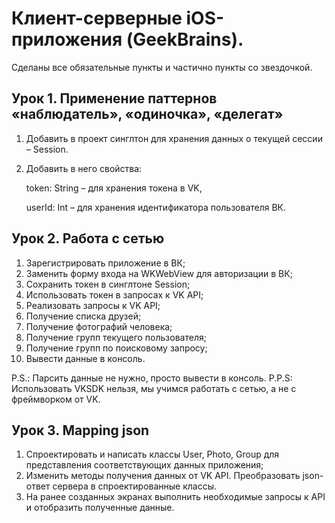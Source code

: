 # Клиент-серверные iOS-приложения (GeekBrains).
Сделаны все обязательные пункты и частично пункты со звездочкой.

## Урок 1. Применение паттернов «наблюдатель», «одиночка», «делегат»
1. Добавить в проект синглтон для хранения данных о текущей сессии – Session.
2. Добавить в него свойства:
    
    token: String – для хранения токена в VK,
    
    userId: Int – для хранения идентификатора пользователя ВК.

## Урок 2. Работа с сетью
1. Зарегистрировать приложение в ВК;
2. Заменить форму входа на WKWebView для авторизации в ВК;
3. Сохранить токен в синглтоне Session;
4. Использовать токен в запросах к VK API;
5. Реализовать запросы к VK API;
6. Получение списка друзей;
7. Получение фотографий человека;
8. Получение групп текущего пользователя;
9. Получение групп по поисковому запросу;
10. Вывести данные в консоль.
    
P.S.: Парсить данные не нужно, просто вывести в консоль.
P.P.S: Использовать VKSDK нельзя, мы учимся работать с сетью, а не с фреймворком от VK.

## Урок 3. Mapping json
1. Спроектировать и написать классы User, Photo, Group для представления соответствующих данных приложения;
1. Изменить методы получения данных от VK API. Преобразовать json-ответ сервера в спроектированные классы.
3. На ранее созданных экранах выполнить необходимые запросы к API и отобразить полученные данные.
